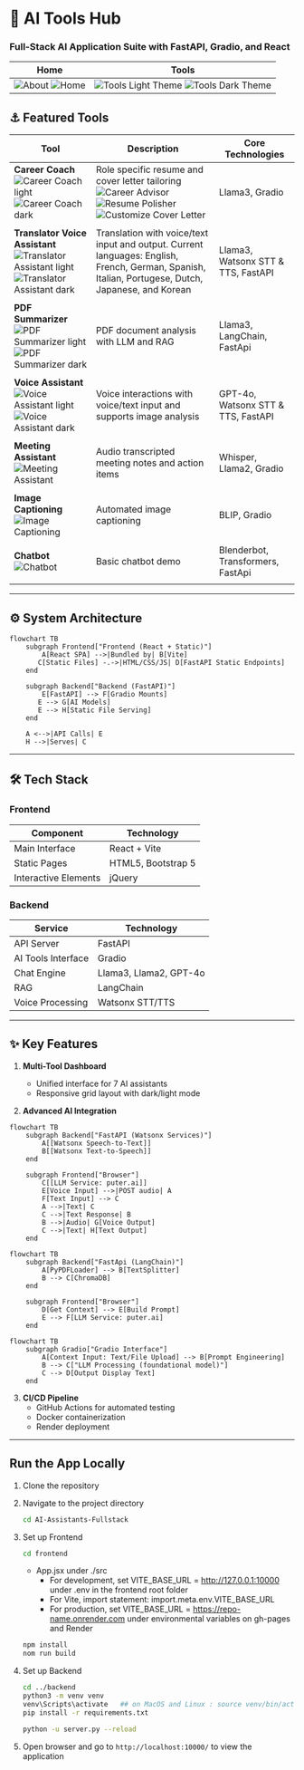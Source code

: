 # 🤖 AI Tools Hub  
### **Full-Stack AI Application Suite with FastAPI, Gradio, and React**  

| Home | Tools |
| ------ | ------ |
| ![About](https://github.com/user-attachments/assets/a9ff513e-652b-488c-a732-6a90c5267cbe) ![Home](https://github.com/user-attachments/assets/fb6e6bbd-756c-40b3-9a54-f98ee770b837) | ![Tools Light Theme](https://github.com/user-attachments/assets/4c91b05a-205b-4be2-8cf2-d9f9b3a4b7c0) ![Tools Dark Theme](https://github.com/user-attachments/assets/1e8645ed-24b7-4b1d-853c-357fa7bd3914) |


## ⚓ Featured Tools  

| Tool | Description | Core Technologies |
| ----------------------- | ----------------------- | -----------------------  |
| **Career Coach** <br>![Career Coach light](https://github.com/user-attachments/assets/b6989032-fa89-4ca6-9c38-e31ced961a37) <br>![Career Coach dark](https://github.com/user-attachments/assets/2be3a1ce-ebc7-4e1c-913b-492534d51b2c)| Role specific resume and cover letter tailoring ![Career Advisor](https://github.com/user-attachments/assets/fefe6f41-74b8-4ae2-b8cb-0f44e79d6518) <br>![Resume Polisher](https://github.com/user-attachments/assets/fd462f50-2c70-4617-a032-56c9be46ddd2) <br>![Customize Cover Letter](https://github.com/user-attachments/assets/5fafc663-ddcb-4f94-86bc-74a454091521) | Llama3, Gradio |
| | | |
| **Translator Voice Assistant**<br>![Translator Assistant light](https://github.com/user-attachments/assets/fb248203-582a-441a-8d5f-34dbec8bd4a1) ![Translator Assistant dark](https://github.com/user-attachments/assets/77fd5ec6-2322-436f-93c1-09f776d248f2)| Translation with voice/text input and output. Current languages: English, French, German, Spanish, Italian, Portugese, Dutch, Japanese, and Korean | Llama3, Watsonx STT & TTS, FastAPI  |
| | | |
| **PDF Summarizer**<br>![PDF Summarizer light](https://github.com/user-attachments/assets/0b6e3181-8008-4f3c-85d4-b4fb3382f41f) ![PDF Summarizer dark](https://github.com/user-attachments/assets/ef349e40-dacc-4e8a-a730-919454796a15) | PDF document analysis with LLM and RAG | Llama3, LangChain, FastApi  |
| | | |
| **Voice Assistant**<br>![Voice Assistant light](https://github.com/user-attachments/assets/18e7fb9c-c1e3-442f-9305-93f380869a74) ![Voice Assistant dark](https://github.com/user-attachments/assets/64af0f1b-075c-476d-9abd-d1eda0e97f91) | Voice interactions with voice/text input and supports image analysis | GPT-4o, Watsonx STT & TTS, FastAPI  |
| | | |
| **Meeting Assistant**<br>![Meeting Assistant](https://github.com/user-attachments/assets/bb11ba0b-42bb-403e-90fd-b2b64af307e5) | Audio transcripted meeting notes and action items | Whisper, Llama2, Gradio  |
| | | |
| **Image Captioning**<br>![Image Captioning](https://github.com/user-attachments/assets/b050fac5-d5f8-4087-8ab3-5ba347650582) | Automated image captioning | BLIP, Gradio |
| | | |
| **Chatbot**<br>![Chatbot](https://github.com/user-attachments/assets/81edd4e8-6fa6-4c52-8ef2-907dea1258be) | Basic chatbot demo | Blenderbot, Transformers, FastApi |
| | | |

---
## ⚙️ System Architecture
```mermaid
flowchart TB
    subgraph Frontend["Frontend (React + Static)"]
        A[React SPA] -->|Bundled by| B[Vite]
       C[Static Files] -.->|HTML/CSS/JS| D[FastAPI Static Endpoints]
    end

    subgraph Backend["Backend (FastAPI)"]
        E[FastAPI] --> F[Gradio Mounts]
       E --> G[AI Models]
       E --> H[Static File Serving]
    end

    A <-->|API Calls| E
    H -->|Serves| C
```
---

## 🛠️ Tech Stack  

### Frontend  
| Component | Technology |  
|-----------|------------|  
| Main Interface | React + Vite |  
| Static Pages | HTML5, Bootstrap 5 |  
| Interactive Elements | jQuery |  

### Backend  
| Service | Technology |  
|---------|------------|  
| API Server | FastAPI |  
| AI Tools Interface | Gradio |  
| Chat Engine | Llama3, Llama2, GPT-4o |
| RAG | LangChain |
| Voice Processing | Watsonx STT/TTS |  

---

## ✨ Key Features  

1. **Multi-Tool Dashboard**  
   - Unified interface for 7 AI assistants  
   - Responsive grid layout with dark/light mode  

2. **Advanced AI Integration**  
``` mermaid
flowchart TB
    subgraph Backend["FastAPI (Watsonx Services)"]
        A[[Watsonx Speech-to-Text]]
        B[[Watsonx Text-to-Speech]]
    end

    subgraph Frontend["Browser"]
        C[[LLM Service: puter.ai]]
        E[Voice Input] -->|POST audio| A
        F[Text Input] --> C
        A -->|Text| C
        C -->|Text Response| B
        B -->|Audio| G[Voice Output]
        C -->|Text| H[Text Output]
    end
```

``` mermaid
flowchart TB
    subgraph Backend["FastApi (LangChain)"]
        A[PyPDFLoader] --> B[TextSplitter]
        B --> C[ChromaDB]
    end

    subgraph Frontend["Browser"]
        D[Get Context] --> E[Build Prompt]
        E --> F[LLM Service: puter.ai]
    end
```

``` mermaid
flowchart TB
    subgraph Gradio["Gradio Interface"]
        A[Context Input: Text/File Upload] --> B[Prompt Engineering]
        B --> C["LLM Processing (foundational model)"]
        C --> D[Output Display Text]
    end
```

3. **CI/CD Pipeline**
    - GitHub Actions for automated testing
    - Docker containerization
    - Render deployment
---

## Run the App Locally

1. Clone the repository

2. Navigate to the project directory
    ```bash
    cd AI-Assistants-Fullstack
    ```

3. Set up Frontend
    ```bash
    cd frontend
    ```
   * App.jsx under ./src
        * For development, set VITE_BASE_URL = http://127.0.0.1:10000 under .env in the frontend root folder
        * For Vite, import statement: import.meta.env.VITE_BASE_URL
        * For production, set VITE_BASE_URL = https://repo-name.onrender.com under environmental variables on gh-pages and Render
    
    ```bash
    npm install
    nom run build
    ```

5. Set up Backend
    ```bash
    cd ../backend
    python3 -m venv venv
    venv\Scripts\activate   ## on MacOS and Linux : source venv/bin/activate
    pip install -r requirements.txt

    python -u server.py --reload

    ```

6. Open browser and go to `http://localhost:10000/` to view the application
